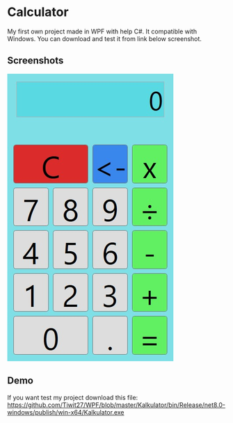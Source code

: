 
# Calculator

My first own project made in WPF with help C#. It compatible with Windows. You can download and test it from link below screenshot.


## Screenshots

![App Screenshot](https://raw.githubusercontent.com/Tiwit27/WPF/refs/heads/master/Kalkulator/kalkulator.jpg)


## Demo

If you want test my project download this file: https://github.com/Tiwit27/WPF/blob/master/Kalkulator/bin/Release/net8.0-windows/publish/win-x64/Kalkulator.exe


